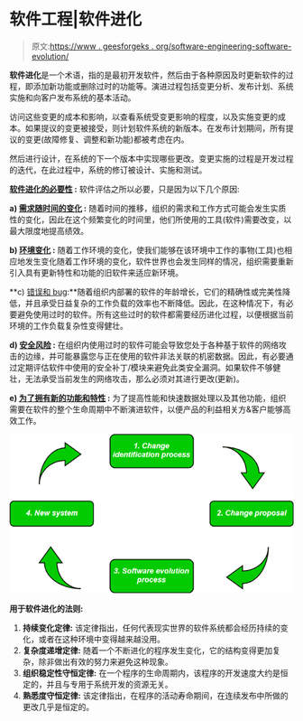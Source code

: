 # 软件工程|软件进化

> 原文:[https://www . geesforgeks . org/software-engineering-software-evolution/](https://www.geeksforgeeks.org/software-engineering-software-evolution/)

**软件进化**是一个术语，指的是最初开发软件，然后由于各种原因及时更新软件的过程，即添加新功能或删除过时的功能等。演进过程包括变更分析、发布计划、系统实施和向客户发布系统的基本活动。

访问这些变更的成本和影响，以查看系统受变更影响的程度，以及实施变更的成本。如果提议的变更被接受，则计划软件系统的新版本。在发布计划期间，所有提议的变更(故障修复、调整和新功能)都被考虑在内。

然后进行设计，在系统的下一个版本中实现哪些更改。变更实施的过程是开发过程的迭代，在此过程中，系统的修订被设计、实施和测试。

**<u>软件进化的必要性</u> :** 软件评估之所以必要，只是因为以下几个原因:

**a) <u>需求随时间的变化</u> :** 随着时间的推移，组织的需求和工作方式可能会发生实质性的变化，因此在这个频繁变化的时间里，他们所使用的工具(软件)需要改变，以最大限度地提高绩效。

**b) <u>环境变化</u> :** 随着工作环境的变化，使我们能够在该环境中工作的事物(工具)也相应地发生变化随着工作环境的变化，软件世界也会发生同样的情况，组织需要重新引入具有更新特性和功能的旧软件来适应新环境。

**c) <u>错误和 bug</u>:**随着组织内部署的软件的年龄增长，它们的精确性或完美性降低，并且承受日益复杂的工作负载的效率也不断降低。因此，在这种情况下，有必要避免使用过时的软件。所有这些过时的软件都需要经历进化过程，以便根据当前环境的工作负载复杂性变得健壮。

**d) <u>安全风险</u> :** 在组织内使用过时的软件可能会导致您处于各种基于软件的网络攻击的边缘，并可能暴露您与正在使用的软件非法关联的机密数据。因此，有必要通过定期评估软件中使用的安全补丁/模块来避免此类安全漏洞。如果软件不够健壮，无法承受当前发生的网络攻击，那么必须对其进行更改(更新)。

**e) <u>为了拥有新的功能和特性</u> :** 为了提高性能和快速数据处理以及其他功能，组织需要在软件的整个生命周期中不断演进软件，以便产品的利益相关方&客户能够高效工作。

![](img/98b42817b48f5c9fb74a521f7a87fd63.png)

**用于软件进化的法则:**

1.  **持续变化定律:**
    该定律指出，任何代表现实世界的软件系统都会经历持续的变化，或者在这种环境中变得越来越没用。
2.  **复杂度递增定律:**
    随着一个不断进化的程序发生变化，它的结构变得更加复杂，除非做出有效的努力来避免这种现象。
3.  **组织稳定性守恒定律:**
    在一个程序的生命周期内，该程序的开发速度大约是恒定的，并且与专用于系统开发的资源无关。
4.  **熟悉度守恒定律:**
    该定律指出，在程序的活动寿命期间，在连续发布中所做的更改几乎是恒定的。